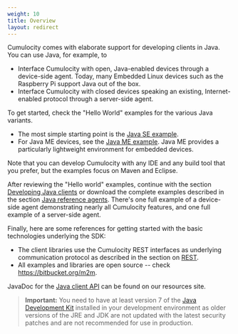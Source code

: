 ```yaml
---
weight: 10
title: Overview
layout: redirect
---
```


Cumulocity comes with elaborate support for developing clients in Java. You can use Java, for example, to

* Interface Cumulocity with open, Java-enabled devices through a device-side agent. Today, many Embedded Linux devices such as the Raspberry Pi support Java out of the box.
* Interface Cumulocity with closed devices speaking an existing, Internet-enabled protocol through a server-side agent.

To get started, check the "Hello World" examples for the various Java variants.

* The most simple starting point is the [Java SE example](/guides/device-sdk/java#hello-world-basic).
* For Java ME devices, see the [Java ME example](/guides/device-sdk/java#hello-world-me). Java ME provides a particularly lightweight environment for embedded devices.

Note that you can develop Cumulocity with any IDE and any build tool that you prefer, but the examples focus on Maven and Eclipse.

After reviewing the "Hello world" examples, continue with the section [Developing Java clients](/guides/device-sdk/java#developing-java-clients) or download the complete examples described in the section [Java reference agents](/guides/device-sdk/java#agents). There's one full example of a device-side agent demonstrating nearly all Cumulocity features, and one full example of a server-side agent.

Finally, here are some references for getting started with the basic technologies underlying the SDK:

-   The client libraries use the Cumulocity REST interfaces as underlying communication protocol as described in the section on [REST](/guides/device-sdk/rest).
-   All examples and libraries are open source -- check https://bitbucket.org/m2m.

JavaDoc for the <a href="http://resources.cumulocity.com/documentation/javasdk/current/" target="_blank">Java client API</a> can be found on our resources site.


> **Important:** You need to have at least version 7 of the [Java Development Kit](http://www.oracle.com/technetwork/java/javase/downloads/index.html) installed in your development environment as older versions of the JRE and JDK are not updated with the latest security patches and are not recommended for use in production.
